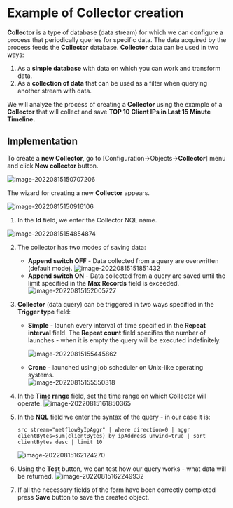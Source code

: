 # Example of Collector creation

**Collector** is a type of database (data stream) for which we can configure a process that periodically queries for specific data. The data acquired by the process feeds the **Collector** database. **Collector** data can be used in two ways:

1. As a **simple database** with data on which you can work and transform data.
2. As a **collection of data** that can be used as a filter when querying another stream with data.

We will analyze the process of creating a **Collector** using the example of a **Collector** that will collect and save **TOP 10 Client IPs in Last 15 Minute Timeline.**

## Implementation

To create a **new Collector**, go to [Configuration->Objects->**Collector**] menu and click **New collector** button.

![image-20220815150707206](assets_collector/image-20220815150707206.png)

The wizard for creating a new **Collector** appears.

![image-20220815150916106](assets_collector/image-20220815150916106.png)

1. In the **Id** field, we enter the Collector NQL name.

  ![image-20220815154854874](assets_collector/image-20220815154854874.png)

2. The collector has two modes of saving data:
   - **Append switch OFF** - Data collected from a query are overwritten (default mode).
     ![image-20220815151851432](assets_collector/image-20220815151851432.png)
   - **Append switch ON** - Data collected from a query are saved until the limit specified in the **Max Records** field is exceeded.
     ![image-20220815152005727](assets_collector/image-20220815152005727.png)
   
3. **Collector** (data query) can be triggered in two ways specified in the **Trigger type** field:

   - **Simple** - launch every interval of time specified in the **Repeat interval** field. The **Repeat count** field specifies the number of launches - when it is empty the query will be executed indefinitely.

     ![image-20220815155445862](assets_collector/image-20220815155445862.png)

   - **Crone** - launched using job scheduler on Unix-like operating systems.	
     ![image-20220815155550318](assets_collector/image-20220815155550318.png)		

4. In the **Time range** field, set the time range on which Collector will operate.
   ![image-20220815161850365](assets_collector/image-20220815161850365.png)

5. In the **NQL** field we enter the syntax of the query - in our case it is:

   `src stream="netflowByIpAggr" | where direction=0 | aggr clientBytes=sum(clientBytes) by ipAddress unwind=true | sort clientBytes desc | limit 10`

   ![image-20220815162124270](assets_collector/image-20220815162124270.png)

6. Using the **Test** button, we can test how our query works - what data will be returned.
   ![image-20220815162249932](assets_collector/image-20220815162249932.png)

7. If all the necessary fields of the form have been correctly completed press **Save** button to save the created object.
